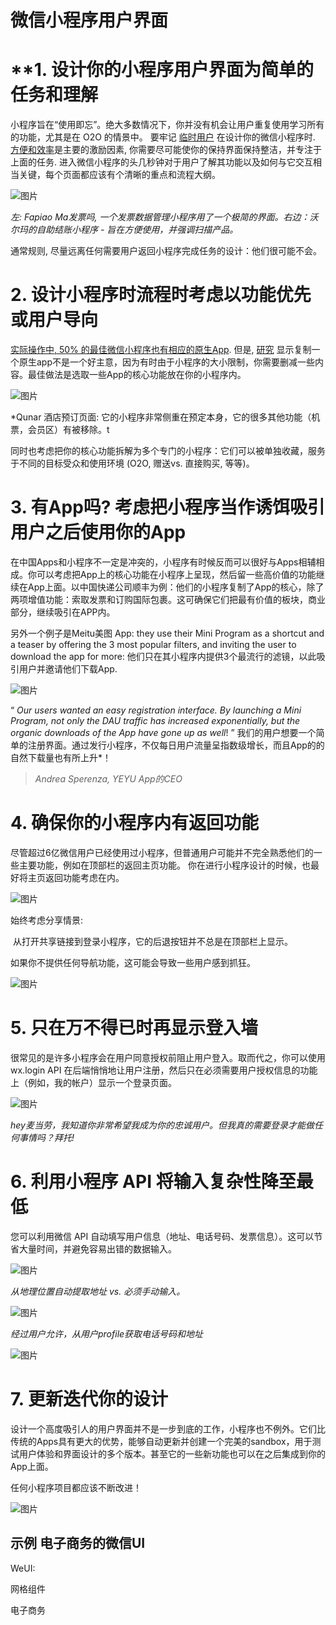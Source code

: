 # 微信小程序用户界面



# **1. 设计你的小程序用户界面为简单的任务和理解

小程序旨在“使用即忘”。绝大多数情况下，你并没有机会让用户重复使用学习所有的功能，尤其是在 O2O 的情景中。 要牢记 [临时用户](https://www.nngroup.com/articles/wechat-mini-programs/) 在设计你的微信小程序时. [方便和效率](https://uxspot.com/blog/why-and-when-users-like-using-wechat-mini-programs)是主要的激励因素, 你需要尽可能使你的保持界面保持整洁，并专注于上面的任务. 
进入微信小程序的头几秒钟对于用户了解其功能以及如何与它交互相当关键，每个页面都应该有个清晰的重点和流程大纲。



![图片](https://miro.medium.com/max/742/1*FuaOATnz_HrmMjrNNx7Xnw.png)



*左: Fapiao Ma发票吗, 一个发票数据管理小程序用了一个极简的界面。右边：沃尔玛的自助结账小程序 - 旨在方便使用，并强调扫描产品。*

通常规则, 尽量远离任何需要用户返回小程序完成任务的设计：他们很可能不会。 

# **2. 设计小程序时流程时考虑以功能优先或用户导向**

[实际操作中, 50% 的最佳微信小程序也有相应的原生App](https://walkthechat.com/wechat-mini-programs-simple-introduction/). 但是, [研究](https://uxspot.com/blog/why-and-when-users-like-using-wechat-mini-programs) 显示复制一个原生app不是一个好主意，因为有时由于小程序的大小限制，你需要删减一些内容。最佳做法是选取一些App的核心功能放在你的小程序内。

![图片](https://miro.medium.com/max/822/1*kwZFEK41k7_o0kg1tV4hNw.png)



*Qunar 酒店预订页面: 它的小程序非常侧重在预定本身，它的很多其他功能（机票，会员区）有被移除。t

同时也考虑把你的核心功能拆解为多个专门的小程序：它们可以被单独收藏，服务于不同的目标受众和使用环境 (O2O,  赠送vs. 直接购买, 等等)。





# **3. 有App吗? 考虑把小程序当作诱饵吸引用户之后使用你的App**

在中国Apps和小程序不一定是冲突的，小程序有时候反而可以很好与Apps相辅相成。你可以考虑把App上的核心功能在小程序上呈现，然后留一些高价值的功能继续在App上面。以中国快递公司顺丰为例：他们的小程序复制了App的核心，除了两项增值功能：索取发票和订购国际包裹。这可确保它们把最有价值的板块，商业部分，继续吸引在APP内。

另外一个例子是Meitu美图 App: they use their Mini Program as a shortcut and a teaser by offering the 3 most popular filters, and inviting the user to download the app for more:
他们只在其小程序内提供3个最流行的滤镜，以此吸引用户并邀请他们下载App. 


![图片](https://miro.medium.com/max/2128/1*x6mIHeEaBZDNWE4KLtOuEQ.png)

“ *Our users wanted an easy registration interface. By launching a Mini Program, not only the DAU traffic has increased exponentially, but the organic downloads of the App have gone up as well*! ”
我们的用户想要一个简单的注册界面。通过发行小程序，不仅每日用户流量呈指数级增长，而且App的的自然下载量也有所上升*！

> *Andrea Sperenza, YEYU App的CEO*




# **4. 确保你的小程序内有返回功能**

尽管超过6亿微信用户已经使用过小程序，但普通用户可能并不完全熟悉他们的一些主要功能，例如在顶部栏的返回主页功能。 你在进行小程序设计的时候，也最好将主页返回功能考虑在内。

![图片](https://miro.medium.com/max/1624/1*HU4quV3uCiBemAsdfClXaw.png)



始终考虑分享情景: 

​
从打开共享链接到登录小程序，它的后退按钮并不总是在顶部栏上显示。

如果你不提供任何导航功能，这可能会导致一些用户感到抓狂。


![图片](https://miro.medium.com/max/1134/1*-zph3RSeXEgb5L7bWEkqjg.png)



# **5. 只在万不得已时再显示登入墙**

很常见的是许多小程序会在用户同意授权前阻止用户登入。取而代之，你可以使用 wx.login API 在后端悄悄地让用户注册，然后只在必须需要用户授权信息的功能上（例如，我的帐户）显示一个登录页面。



![图片](https://miro.medium.com/max/681/1*7rU28qEHRebSQnG1wgTK8w.png)

*hey麦当劳，我知道你非常希望我成为你的忠诚用户。但我真的需要登录才能做任何事情吗？拜托!*



# **6. 利用小程序 API 将输入复杂性降至最低**

您可以利用微信 API 自动填写用户信息（地址、电话号码、发票信息）。这可以节省大量时间，并避免容易出错的数据输入。



![图片](https://miro.medium.com/max/1076/1*IWaAjTmcoNfA5447cZTXkA.png)



*从地理位置自动提取地址 vs. 必须手动输入。*



![图片](https://miro.medium.com/max/1074/1*e3g9x3ordpzOW5wy6Gr2tA.png)

*经过用户允许，从用户profile获取电话号码和地址*



![图片](https://miro.medium.com/max/1804/1*iaGjr_wCilaiMoD37gS3XQ.png)

# **7. 更新迭代你的设计**

设计一个高度吸引人的用户界面并不是一步到底的工作，小程序也不例外。它们比传统的Apps具有更大的优势，能够自动更新并创建一个完美的sandbox，用于测试用户体验和界面设计的多个版本。甚至它的一些新功能也可以在之后集成到你的App上面。

任何小程序项目都应该不断改进！

![图片](https://miro.medium.com/max/1386/1*LdfPHTujRTGKena5uIh3pw.png)





## 示例 电子商务的微信UI


WeUI:



网格组件



电子商务




